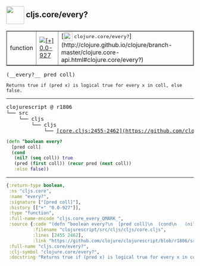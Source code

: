 ## <img width="48px" valign="middle" src="http://i.imgur.com/Hi20huC.png"> cljs.core/every?

 <table border="1">
<tr>
<td>function</td>
<td><a href="https://github.com/cljsinfo/api-refs/tree/0.0-927"><img valign="middle" alt="[+] 0.0-927" src="https://img.shields.io/badge/+-0.0--927-lightgrey.svg"></a> </td>
<td>
[<img height="24px" valign="middle" src="http://i.imgur.com/1GjPKvB.png"> <samp>clojure.core/every?</samp>](http://clojure.github.io/clojure/branch-master/clojure.core-api.html#clojure.core/every?)
</td>
</tr>
</table>

 <samp>
(__every?__ pred coll)<br>
</samp>

```
Returns true if (pred x) is logical true for every x in coll, else
false.
```

---

 <pre>
clojurescript @ r1806
└── src
    └── cljs
        └── cljs
            └── <ins>[core.cljs:2455-2462](https://github.com/clojure/clojurescript/blob/r1806/src/cljs/cljs/core.cljs#L2455-L2462)</ins>
</pre>

```clj
(defn ^boolean every?
  [pred coll]
  (cond
   (nil? (seq coll)) true
   (pred (first coll)) (recur pred (next coll))
   :else false))
```


---

```clj
{:return-type boolean,
 :ns "cljs.core",
 :name "every?",
 :signature ["[pred coll]"],
 :history [["+" "0.0-927"]],
 :type "function",
 :full-name-encode "cljs.core_every_QMARK_",
 :source {:code "(defn ^boolean every?\n  [pred coll]\n  (cond\n   (nil? (seq coll)) true\n   (pred (first coll)) (recur pred (next coll))\n   :else false))",
          :filename "clojurescript/src/cljs/cljs/core.cljs",
          :lines [2455 2462],
          :link "https://github.com/clojure/clojurescript/blob/r1806/src/cljs/cljs/core.cljs#L2455-L2462"},
 :full-name "cljs.core/every?",
 :clj-symbol "clojure.core/every?",
 :docstring "Returns true if (pred x) is logical true for every x in coll, else\nfalse."}

```
